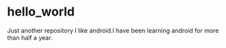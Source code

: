 # hello_world
Just another repository
I like android.I have been learning android for more than half a year.
